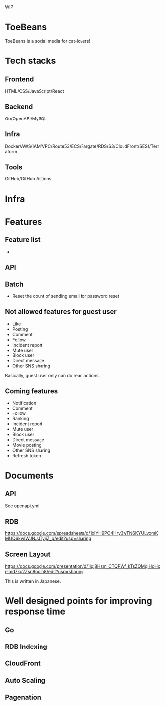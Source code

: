 WIP

# ToeBeans
ToeBeans is a social media for cat-lovers!

# Tech stacks
## Frontend
HTML/CSS/JavaScript/React

## Backend
Go/OpenAPI/MySQL

## Infra
Docker/AWS(IAM/VPC/Route53/ECS/Fargate/RDS/S3/CloudFront/SES)/Terraform

## Tools
GitHub/GitHub Actions

# Infra

# Features
## Feature list
- 

## API
## Batch
- Reset the count of sending email for password reset

## Not allowed features for guest user
- Like
- Posting
- Comment
- Follow
- Incident report
- Mute user
- Block user
- Direct message
- Other SNS sharing

Basically, guest user only can do read actions.

## Coming features
- Notification
- Comment
- Follow
- Ranking
- Incident report
- Mute user
- Block user
- Direct message
- Movie posting
- Other SNS sharing
- Refresh token

# Documents
## API
See openapi.yml

## RDB
https://docs.google.com/spreadsheets/d/1xIYH9PO4Hry3wTN6KYULvxmKMUQ6kwIWJNJJTyijZ_g/edit?usp=sharing

## Screen Layout
https://docs.google.com/presentation/d/1iqj8Hsm_CTQPWf_kTsZQMqlHoHxr-md7kc2Zsn8oom8/edit?usp=sharing

This is written in Japanese.

# Well designed points for improving response time
## Go
## RDB Indexing
## CloudFront
## Auto Scaling
## Pagenation